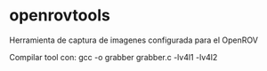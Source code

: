# openrovtools
Herramienta de captura de imagenes configurada para el OpenROV

Compilar tool con:
gcc -o grabber grabber.c -lv4l1 -lv4l2
